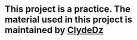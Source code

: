 # This project is a practice. The material used in this project is maintained by [ClydeDz](https://github.com/ClydeDz)
